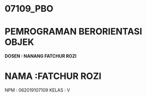 # 07109_PBO
# PEMROGRAMAN BERORIENTASI OBJEK
**DOSEN : NANANG FATCHUR ROZI**
# NAMA :FATCHUR ROZI
NPM : 062019107109
KELAS : V
